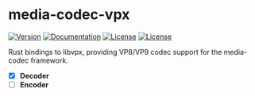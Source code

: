 # media-codec-vpx

[![Version](https://img.shields.io/crates/v/media-codec-vpx)](https://crates.io/crates/media-codec-vpx)
[![Documentation](https://docs.rs/media-codec-vpx/badge.svg)](https://docs.rs/media-codec-vpx)
[![License](https://img.shields.io/badge/License-Apache%202-blue.svg)](LICENSE-APACHE)
[![License](https://img.shields.io/badge/License-MIT-green.svg)](LICENSE-MIT)

Rust bindings to libvpx, providing VP8/VP9 codec support for the media-codec framework.

- [x] **Decoder**
- [ ] **Encoder**
